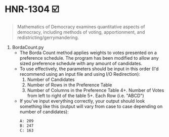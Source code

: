 # HNR-1304 :ballot_box_with_check:
>Mathematics of Democracy examines quantitative aspects of democracy, including methods of voting, apportionment, and redistricting/gerrymandering.
1. BordaCount.py
	* The Borda Count method applies weights to votes presented on a preference schedule. The program has been modified to allow any sized preference schedule with any amount of candidates. 
	* To use effectively, the parameters should be input in this order (I'd recommend using an input file and using I/O Redirection):
		1. Number of Candidates 
		2. Number of Rows in the Preference Table
		3. Number of Columns in the Preference Table
		4+. Number of Votes from left to right of the table
		5+. Each Row (i.e. "ABCD")
	* If you've input everything correctly, your output should look something like this (output will vary from case to case depending on number of candidates):
		```bash
		A: 209
		B: 247
		C: 163
		```
